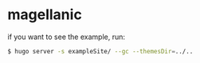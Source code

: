 # magellanic

if you want to see the example, run:

```sh
$ hugo server -s exampleSite/ --gc --themesDir=../..
```
